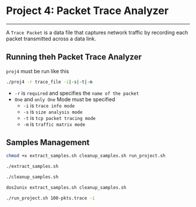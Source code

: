 # Project 4: Packet Trace Analyzer
---
A `Trace Packet` is a data file that captures network traffic by recording each packet transmitted across a data link.

## Running theh Packet Trace Analyzer

`proj4` must be run like this

```bash
./proj4 -r trace_file -i|-s|-t|-m
```
- `-r` is `required` and specifies the `name of the packet`
- `One` and `only One` Mode must be specified
    - `-i` is `trace info mode`
    - `-s` is `size analysis mode`
    - `-t` is `tcp packet tracing mode `
    - `-m` is `traffic matrix mode`

## Samples Management

```bash
chmod +x extract_samples.sh cleanup_samples.sh run_project.sh
```
```bash
./extract_samples.sh
```
```bash
./cleanup_samples.sh
```

```bash
dos2unix extract_samples.sh cleanup_samples.sh
```

```bash
./run_project.sh 100-pkts.trace -i
```